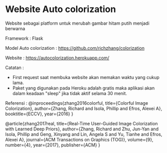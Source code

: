# Website Auto colorization

Website sebagai platform untuk merubah gambar hitam putih menjadi berwarna

Framework :
Flask

Model Auto colorization :
https://github.com/richzhang/colorization

Website :
https://autocolorization.herokuapp.com/

Catatan :
* First request saat membuka website akan memakan waktu yang cukup lama.
* Paket yang digunakan pada Heroku adalah gratis maka aplikasi akan dalam keadaan "sleep" jika tidak aktif selama 30 menit. 

Referensi :
@inproceedings{zhang2016colorful,
  title={Colorful Image Colorization},
  author={Zhang, Richard and Isola, Phillip and Efros, Alexei A},
  booktitle={ECCV},
  year={2016}
}

@article{zhang2017real,
  title={Real-Time User-Guided Image Colorization with Learned Deep Priors},
  author={Zhang, Richard and Zhu, Jun-Yan and Isola, Phillip and Geng, Xinyang and Lin, Angela S and Yu, Tianhe and Efros, Alexei A},
  journal={ACM Transactions on Graphics (TOG)},
  volume={9},
  number={4},
  year={2017},
  publisher={ACM}
}
